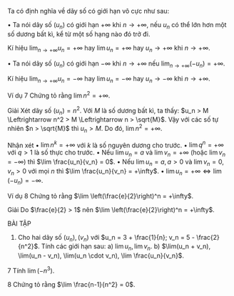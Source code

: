Ta có định nghĩa về dãy số có giới hạn vô cực như sau:

• Ta nói dãy số $(u_n)$ có giới hạn $+\infty$ khi $n \to +\infty$, nếu $u_n$ có thể lớn hơn một số dương bất kì, kể từ một số hạng nào đó trở đi.

Kí hiệu $\lim_{n \to +\infty} u_n = +\infty$ hay $\lim u_n = +\infty$ hay $u_n \to +\infty$ khi $n \to +\infty$.

• Ta nói dãy số $(u_n)$ có giới hạn $-\infty$ khi $n \to +\infty$ nếu $\lim_{n \to +\infty} (-u_n) = +\infty$.

Kí hiệu $\lim_{n \to +\infty} u_n = -\infty$ hay $\lim u_n = -\infty$ hay $u_n \to -\infty$ khi $n \to +\infty$.

Ví dụ 7 Chứng tỏ rằng $\lim n^2 = +\infty$.

Giải
Xét dãy số $(u_n) = n^2$.
Với $M$ là số dương bất kì, ta thấy: $u_n > M \Leftrightarrow n^2 > M \Leftrightarrow n > \sqrt{M}$.
Vậy với các số tự nhiên $n > \sqrt{M}$ thì $u_n > M$. Do đó, $\lim n^2 = +\infty$.

Nhận xét
• $\lim n^k = +\infty$ với $k$ là số nguyên dương cho trước.
• $\lim q^n = +\infty$ với $q > 1$ là số thực cho trước.
• Nếu $\lim u_n = a$ và $\lim v_n = +\infty$ (hoặc $\lim v_n = -\infty$) thì $\lim \frac{u_n}{v_n} = 0$.
• Nếu $\lim u_n = a, a > 0$ và $\lim v_n = 0, v_n > 0$ với mọi $n$ thì $\lim \frac{u_n}{v_n} = +\infty$.
• $\lim u_n = +\infty \Leftrightarrow \lim(-u_n) = -\infty$.

Ví dụ 8 Chứng tỏ rằng $\lim \left(\frac{e}{2}\right)^n = +\infty$.

Giải
Do $\frac{e}{2} > 1$ nên $\lim \left(\frac{e}{2}\right)^n = +\infty$.

BÀI TẬP

1. Cho hai dãy số $(u_n), (v_n)$ với $u_n = 3 + \frac{1}{n}; v_n = 5 - \frac{2}{n^2}$. Tính các giới hạn sau:
   a) $\lim u_n, \lim v_n$.
   b) $\lim(u_n + v_n), \lim(u_n - v_n), \lim(u_n \cdot v_n), \lim \frac{u_n}{v_n}$.

7 Tính $\lim(-n^3)$.

8 Chứng tỏ rằng $\lim \frac{n-1}{n^2} = 0$.
